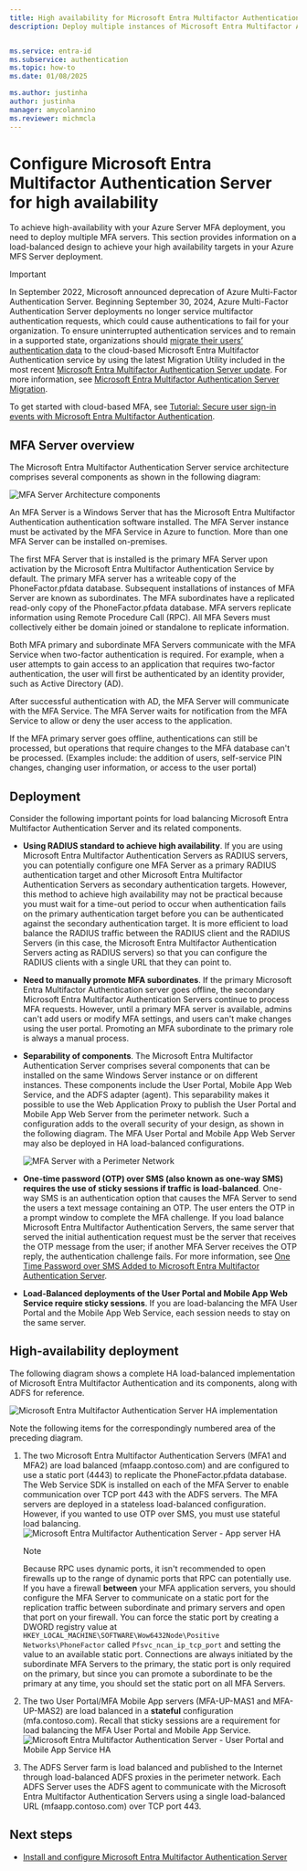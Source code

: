 ```yaml
---
title: High availability for Microsoft Entra Multifactor Authentication Server
description: Deploy multiple instances of Microsoft Entra Multifactor Authentication Server in configurations that provide high availability.


ms.service: entra-id
ms.subservice: authentication
ms.topic: how-to
ms.date: 01/08/2025

ms.author: justinha
author: justinha
manager: amycolannino
ms.reviewer: michmcla
---
```

# Configure Microsoft Entra Multifactor Authentication Server for high availability

To achieve high-availability with your Azure Server MFA deployment, you need to deploy multiple MFA servers. This section provides information on a load-balanced design to achieve your high availability targets in your Azure MFS Server deployment.

> [!IMPORTANT]
> In September 2022, Microsoft announced deprecation of Azure Multi-Factor Authentication Server. Beginning September 30, 2024, Azure Multi-Factor Authentication Server deployments no longer service multifactor authentication requests, which could cause authentications to fail for your organization. To ensure uninterrupted authentication services and to remain in a supported state, organizations should [migrate their users’ authentication data](how-to-migrate-mfa-server-to-mfa-user-authentication.md) to the cloud-based Microsoft Entra Multifactor Authentication service by using the latest Migration Utility included in the most recent [Microsoft Entra Multifactor Authentication Server update](https://www.microsoft.com/download/details.aspx?id=55849). For more information, see [Microsoft Entra Multifactor Authentication Server Migration](how-to-migrate-mfa-server-to-azure-mfa.md).
>
> To get started with cloud-based MFA, see [Tutorial: Secure user sign-in events with Microsoft Entra Multifactor Authentication](tutorial-enable-azure-mfa.md).
>

## MFA Server overview

The Microsoft Entra Multifactor Authentication Server service architecture comprises several components as shown in the following diagram:

 ![MFA Server Architecture components](./media/howto-mfaserver-deploy-ha/mfa-ha-architecture.png)

An MFA Server is a Windows Server that has the Microsoft Entra Multifactor Authentication authentication software installed. The MFA Server instance must be activated by the MFA Service in Azure to function. More than one MFA Server can be installed on-premises.

The first MFA Server that is installed is the primary MFA Server upon activation by the Microsoft Entra Multifactor Authentication Service by default. The primary MFA server has a writeable copy of the PhoneFactor.pfdata database. Subsequent installations of instances of MFA Server are known as subordinates. The MFA subordinates have a replicated read-only copy of the PhoneFactor.pfdata database. MFA servers replicate information using Remote Procedure Call (RPC). All MFA Severs must collectively either be domain joined or standalone to replicate information.

Both MFA primary and subordinate MFA Servers communicate with the MFA Service when two-factor authentication is required. For example, when a user attempts to gain access to an application that requires two-factor authentication, the user will first be authenticated by an identity provider, such as Active Directory (AD).

After successful authentication with AD, the MFA Server will communicate with the MFA Service. The MFA Server waits for notification from the MFA Service to allow or deny the user access to the application.

If the MFA primary server goes offline, authentications can still be processed, but operations that require changes to the MFA database can't be processed. (Examples include: the addition of users, self-service PIN changes, changing user information, or access to the user portal)

## Deployment

Consider the following important points for load balancing Microsoft Entra Multifactor Authentication Server and its related components.

* **Using RADIUS standard to achieve high availability**. If you are using Microsoft Entra Multifactor Authentication Servers as RADIUS servers, you can potentially configure one MFA Server as a primary RADIUS authentication target and other Microsoft Entra Multifactor Authentication Servers as secondary authentication targets. However, this method to achieve high availability may not be practical because you must wait for a time-out period to occur when authentication fails on the primary authentication target before you can be authenticated against the secondary authentication target. It is more efficient to load balance the RADIUS traffic between the RADIUS client and the RADIUS Servers (in this case, the Microsoft Entra Multifactor Authentication Servers acting as RADIUS servers) so that you can configure the RADIUS clients with a single URL that they can point to.
* **Need to manually promote MFA subordinates**. If the primary Microsoft Entra Multifactor Authentication server goes offline, the secondary Microsoft Entra Multifactor Authentication Servers continue to process MFA requests. However, until a primary MFA server is available, admins can't add users or modify MFA settings, and users can't make changes using the user portal. Promoting an MFA subordinate to the primary role is always a manual process.
* **Separability of components**. The Microsoft Entra Multifactor Authentication Server comprises several components that can be installed on the same Windows Server instance or on different instances. These components include the User Portal, Mobile App Web Service, and the ADFS adapter (agent). This separability makes it possible to use the Web Application Proxy to publish the User Portal and Mobile App Web Server from the perimeter network. Such a configuration adds to the overall security of your design, as shown in the following diagram. The MFA User Portal and Mobile App Web Server may also be deployed in HA load-balanced configurations.

   ![MFA Server with a Perimeter Network](./media/howto-mfaserver-deploy-ha/mfasecurity.png)

* **One-time password (OTP) over SMS (also known as one-way SMS) requires the use of sticky sessions if traffic is load-balanced**. One-way SMS is an authentication option that causes the MFA Server to send the users a text message containing an OTP. The user enters the OTP in a prompt window to complete the MFA challenge. If you load balance Microsoft Entra Multifactor Authentication Servers, the same server that served the initial authentication request must be the server that receives the OTP message from the user; if another MFA Server receives the OTP reply, the authentication challenge fails. For more information, see [One Time Password over SMS Added to Microsoft Entra Multifactor Authentication Server](https://blogs.technet.microsoft.com/enterprisemobility/2015/03/02/one-time-password-over-sms-added-to-azure-mfa-server).
* **Load-Balanced deployments of the User Portal and Mobile App Web Service require sticky sessions**. If you are load-balancing the MFA User Portal and the Mobile App Web Service, each session needs to stay on the same server.

## High-availability deployment

The following diagram shows a complete HA load-balanced implementation of Microsoft Entra Multifactor Authentication and its components, along with ADFS for reference.

 ![Microsoft Entra Multifactor Authentication Server HA implementation](./media/howto-mfaserver-deploy-ha/mfa-ha-deployment.png)

Note the following items for the correspondingly numbered area of the preceding diagram.

1. The two Microsoft Entra Multifactor Authentication Servers (MFA1 and MFA2) are load balanced (mfaapp.contoso.com) and are configured to use a static port (4443) to replicate the PhoneFactor.pfdata database. The Web Service SDK is installed on each of the MFA Server to enable communication over TCP port 443 with the ADFS servers. The MFA servers are deployed in a stateless load-balanced configuration. However, if you wanted to use OTP over SMS, you must use stateful load balancing.
   ![Microsoft Entra Multifactor Authentication Server - App server HA](./media/howto-mfaserver-deploy-ha/mfaapp.png)

   > [!NOTE]
   > Because RPC uses dynamic ports, it isn't recommended to open firewalls up to the range of dynamic ports that RPC can potentially use. If you have a firewall **between** your MFA application servers, you should configure the MFA Server to communicate on a static port for the replication traffic between subordinate and primary servers and open that port on your firewall. You can force the static port by creating a DWORD registry value at ```HKEY_LOCAL_MACHINE\SOFTWARE\Wow6432Node\Positive Networks\PhoneFactor``` called ```Pfsvc_ncan_ip_tcp_port``` and setting the value to an available static port. Connections are always initiated by the subordinate MFA Servers to the primary, the static port is only required on the primary, but since you can promote a subordinate to be the primary at any time, you should set the static port on all MFA Servers.

2. The two User Portal/MFA Mobile App servers (MFA-UP-MAS1 and MFA-UP-MAS2) are load balanced in a **stateful** configuration (mfa.contoso.com). Recall that sticky sessions are a requirement for load balancing the MFA User Portal and Mobile App Service.
   ![Microsoft Entra Multifactor Authentication Server - User Portal and Mobile App Service HA](./media/howto-mfaserver-deploy-ha/mfaportal.png)
3. The ADFS Server farm is load balanced and published to the Internet through load-balanced ADFS proxies in the perimeter network. Each ADFS Server uses the ADFS agent to communicate with the Microsoft Entra Multifactor Authentication Servers using a single load-balanced URL (mfaapp.contoso.com) over TCP port 443.

## Next steps

* [Install and configure Microsoft Entra Multifactor Authentication Server](howto-mfaserver-deploy.md)
